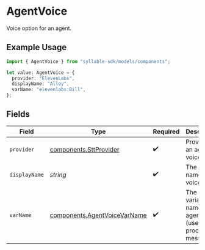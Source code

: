 # AgentVoice

Voice option for an agent.

## Example Usage

```typescript
import { AgentVoice } from "syllable-sdk/models/components";

let value: AgentVoice = {
  provider: "ElevenLabs",
  displayName: "Alloy",
  varName: "elevenlabs:Bill",
};
```

## Fields

| Field                                                                        | Type                                                                         | Required                                                                     | Description                                                                  | Example                                                                      |
| ---------------------------------------------------------------------------- | ---------------------------------------------------------------------------- | ---------------------------------------------------------------------------- | ---------------------------------------------------------------------------- | ---------------------------------------------------------------------------- |
| `provider`                                                                   | [components.SttProvider](../../models/components/sttprovider.md)             | :heavy_check_mark:                                                           | Provider for an agent voice.                                                 |                                                                              |
| `displayName`                                                                | *string*                                                                     | :heavy_check_mark:                                                           | The display name of the voice                                                | Alloy                                                                        |
| `varName`                                                                    | [components.AgentVoiceVarName](../../models/components/agentvoicevarname.md) | :heavy_check_mark:                                                           | The variable name of an agent voice (used when procesing messages).          |                                                                              |